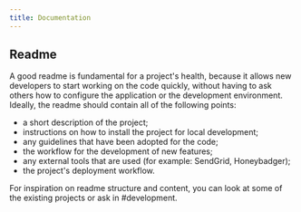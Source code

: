 ```yaml
---
title: Documentation
---
```

## Readme

A good readme is fundamental for a project's health, because it allows new developers to start 
working on the code quickly, without having to ask others how to configure the application or the
development environment. Ideally, the readme should contain all of the following points:

- a short description of the project;
- instructions on how to install the project for local development;
- any guidelines that have been adopted for the code;
- the workflow for the development of new features;
- any external tools that are used (for example: SendGrid, Honeybadger);
- the project's deployment workflow.

For inspiration on readme structure and content, you can look at some of the existing projects or 
ask in #development.
